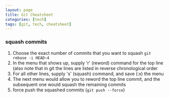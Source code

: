 ```yaml
---
layout: page
title: Git Cheatsheet
categories: [tech]
tags: [git, tech, cheatsheet]
---
```


### squash commits
1. Choose the exact number of commits that you want to squash
```git rebase -i HEAD~4```
1. In the menu that shows up, supply 'r' (reword) command for the top line (also note that in git the lines are listed in reverse chronological order
1. For all other lines, supply 's' (squash) command, and save (:x) the menu  
1. The next menu would allow you to reword the top line commit, and the subsequent one would squash the remaining commits
1. force push the squashed commits (```git push --force```)  

